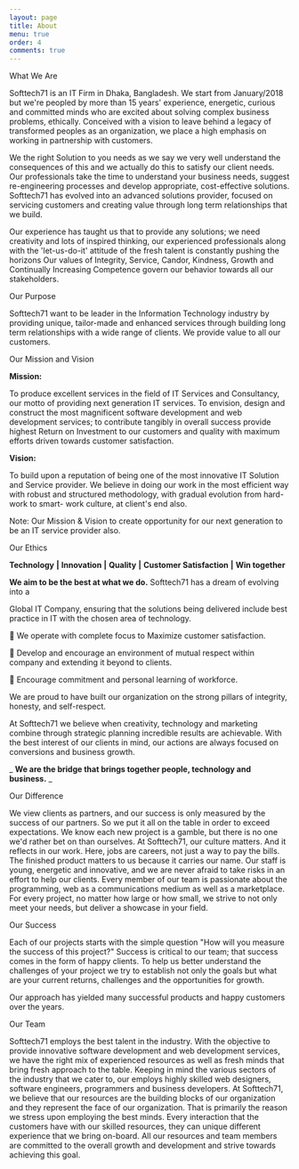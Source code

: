 ```yaml
---
layout: page
title: About
menu: true
order: 4
comments: true
---
```


What We Are

Softtech71 is an IT Firm in Dhaka, Bangladesh. We start from January/2018 but we&#39;re peopled by more than 15 years&#39; experience, energetic, curious and committed minds who are excited about solving complex business problems, ethically. Conceived with a vision to leave behind a legacy of transformed peoples as an organization, we place a high emphasis on working in partnership with customers.

We the right Solution to you needs as we say we very well understand the consequences of this and we actually do this to satisfy our client needs. Our professionals take the time to understand your business needs, suggest re-engineering processes and develop appropriate, cost-effective solutions. Softtech71 has evolved into an advanced solutions provider, focused on servicing customers and creating value through long term relationships that we build.

Our experience has taught us that to provide any solutions; we need creativity and lots of inspired thinking, our experienced professionals along with the &#39;let-us-do-it&#39; attitude of the fresh talent is constantly pushing the horizons Our values of Integrity, Service, Candor, Kindness, Growth and Continually Increasing Competence govern our behavior towards all our stakeholders.

Our Purpose

Softtech71 want to be leader in the Information Technology industry by providing unique, tailor-made and enhanced services through building long term relationships with a wide range of clients. We provide value to all our customers.

Our Mission and Vision

**Mission:**

To produce excellent services in the field of IT Services and Consultancy, our motto of providing next generation IT services. To envision, design and construct the most magnificent software development and web development services; to contribute tangibly in overall success provide highest Return on Investment to our customers and quality with maximum efforts driven towards customer satisfaction.

**Vision:**

To build upon a reputation of being one of the most innovative IT Solution and Service provider. We believe in doing our work in the most efficient way with robust and structured methodology, with gradual evolution from hard-work to smart- work culture, at client&#39;s end also.

Note: Our Mission &amp; Vision to create opportunity for our next generation to be an IT service provider also.

Our Ethics

**Technology**  **|**  **Innovation**  **|**  **Quality**  **|**  **Customer Satisfaction**  **|**  **Win together**

**We aim to be the best at what we do.** Softtech71 has a dream of evolving into a

Global IT Company, ensuring that the solutions being delivered include best practice in IT with the chosen area of technology.

 We operate with complete focus to Maximize customer satisfaction.

 Develop and encourage an environment of mutual respect within company and extending it beyond to clients.

 Encourage commitment and personal learning of workforce.

We are proud to have built our organization on the strong pillars of integrity, honesty, and self-respect.

At Softtech71 we believe when creativity, technology and marketing combine through strategic planning incredible results are achievable. With the best interest of our clients in mind, our actions are always focused on conversions and business growth.

_ **We are the bridge that brings together people, technology and business.** _

Our Difference

We view clients as partners, and our success is only measured by the success of our partners. So we put it all on the table in order to exceed expectations. We know each new project is a gamble, but there is no one we&#39;d rather bet on than ourselves. At Softtech71, our culture matters. And it reflects in our work. Here, jobs are careers, not just a way to pay the bills. The finished product matters to us because it carries our name. Our staff is young, energetic and innovative, and we are never afraid to take risks in an effort to help our clients. Every member of our team is passionate about the programming, web as a communications medium as well as a marketplace. For every project, no matter how large or how small, we strive to not only meet your needs, but deliver a showcase in your field.

Our Success

Each of our projects starts with the simple question &quot;How will you measure the success of this project?&quot; Success is critical to our team; that success comes in the form of happy clients. To help us better understand the challenges of your project we try to establish not only the goals but what are your current returns, challenges and the opportunities for growth.

Our approach has yielded many successful products and happy customers over the years.

Our Team

Softtech71 employs the best talent in the industry. With the objective to provide innovative software development and web development services, we have the right mix of experienced resources as well as fresh minds that bring fresh approach to the table. Keeping in mind the various sectors of the industry that we cater to, our employs highly skilled web designers, software engineers, programmers and business developers. At Softtech71, we believe that our resources are the building blocks of our organization and they represent the face of our organization. That is primarily the reason we stress upon employing the best minds. Every interaction that the customers have with our skilled resources, they can unique different experience that we bring on-board. All our resources and team members are committed to the overall growth and development and strive towards achieving this goal.
